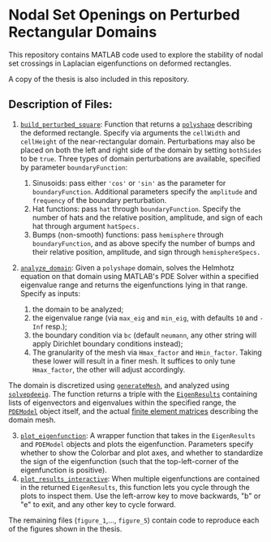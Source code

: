 # Nodal Set Openings on Perturbed Rectangular Domains

This repository contains MATLAB code used to explore the stability of nodal set crossings in Laplacian eigenfunctions on deformed rectangles.

A copy of the thesis is also included in this repository.

## Description of Files:

1. [```build_perturbed_square```](build_perturbed_square.m): Function that returns a [```polyshape```](https://www.mathworks.com/help/matlab/ref/polyshape.html) describing the deformed rectangle. Specify via arguments the ```cellWidth``` and ```cellHeight``` of the near-rectangular domain. Perturbations may also be placed on both the left and right side of the domain by setting ```bothSides``` to be ```true```. Three types of domain perturbations are available, specified by parameter ```boundaryFunction```:
    1. Sinusoids: pass either ```'cos'``` or ```'sin'``` as the parameter for ```boundaryFunction```. Additional parameters specify the ```amplitude``` and ```frequency``` of the boundary perturbation.
    2. Hat functions: pass ```hat``` through ```boundaryFunction```. Specify the number of hats and the relative position, amplitude, and sign of each hat through argument ```hatSpecs.```
    3. Bumps (non-smooth) functions: pass ```hemisphere``` through ```boundaryFunction```, and as above specify the number of bumps and their relative position, amplitude, and sign through ```hemisphereSpecs.```

2. [```analyze_domain```](analyze_domain.m): Given a ```polyshape``` domain, solves the Helmhotz equation on that domain using MATLAB's PDE Solver within a specified eigenvalue range and returns the eigenfunctions lying in that range. Specify as inputs: 
    1. the domain to be analyzed; 
    2. the eigenvalue range (via ```max_eig``` and ```min_eig```, with defaults ```10``` and ```-Inf``` resp.); 
    3. the boundary condition via ```bc``` (default ```neumann```, any other string will apply Dirichlet boundary conditions instead);
    4. The granularity of the mesh via ```Hmax_factor``` and ```Hmin_factor```. Taking these lower will result in a finer mesh. It suffices to only tune ```Hmax_factor```, the other will adjust accordingly.

  The domain is discretized using [```generateMesh```](https://www.mathworks.com/help/pde/ug/pde.pdemodel.generatemesh.html), and analyzed using [```solvepdeeig```](https://www.mathworks.com/help/pde/ug/pde.pdemodel.solvepdeeig.html). The function returns a triple with the [```EigenResults```](https://www.mathworks.com/help/pde/ug/pde.eigenresults.html) containing lists of eigenvectors and eigenvalues within the specified range, the [```PDEModel```](https://www.mathworks.com/help/pde/ug/pde.pdemodel.html) object itself, and the actual [finite element matrices](https://www.mathworks.com/help/pde/ug/assemblefematrices.html) describing the domain mesh.
  
3. [```plot_eigenfunction```](plot_eigenfunction.m): A wrapper function that takes in the ```EigenResults``` and ```PDEModel``` objects and plots the eigenfunction. Parameters specify whether to show the Colorbar and plot axes, and whether to standardize the sign of the eigenfunction (such that the top-left-corner of the eigenfunction is positive).
4. [```plot_results_interactive```](plot_results_interactive.m): When multiple eigenfunctions are contained in the returned ```EigenResults```, this function lets you cycle through the plots to inspect them. Use the left-arrow key to move backwards, "b" or "e" to exit, and any other key to cycle forward.

The remaining files (```figure_1```,..., ```figure_5```) contain code to reproduce each of the figures shown in the thesis.
